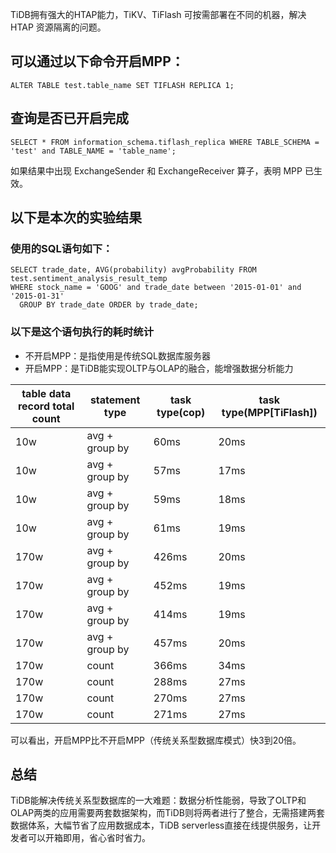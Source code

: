 TiDB拥有强大的HTAP能力，TiKV、TiFlash 可按需部署在不同的机器，解决 HTAP 资源隔离的问题。
## 可以通过以下命令开启MPP：
```
ALTER TABLE test.table_name SET TIFLASH REPLICA 1;
```
## 查询是否已开启完成
```
SELECT * FROM information_schema.tiflash_replica WHERE TABLE_SCHEMA = 'test' and TABLE_NAME = 'table_name';
```
如果结果中出现 ExchangeSender 和 ExchangeReceiver 算子，表明 MPP 已生效。

## 以下是本次的实验结果
### 使用的SQL语句如下：
```
SELECT trade_date, AVG(probability) avgProbability FROM test.sentiment_analysis_result_temp  
WHERE stock_name = 'GOOG' and trade_date between '2015-01-01' and '2015-01-31'
  GROUP BY trade_date ORDER by trade_date;
```
### 以下是这个语句执行的耗时统计
* 不开启MPP：是指使用是传统SQL数据库服务器
* 开启MPP：是TiDB能实现OLTP与OLAP的融合，能增强数据分析能力

| table data record total count | statement type | task type(cop)  | task type(MPP[TiFlash]) |
| ----------------------------- | -------------- | ----- | ------------ |
| 10w                           | avg + group by | 60ms  | 20ms         |
| 10w                           | avg + group by | 57ms  | 17ms         |
| 10w                           | avg + group by | 59ms  | 18ms         |
| 10w                           | avg + group by | 61ms  | 19ms         |
| 170w                          | avg + group by | 426ms | 20ms         |
| 170w                          | avg + group by | 452ms | 19ms         |
| 170w                          | avg + group by | 414ms | 19ms         |
| 170w                          | avg + group by | 457ms | 20ms         |
| 170w                          | count          | 366ms | 34ms         |
| 170w                          | count          | 288ms | 27ms         |
| 170w                          | count          | 270ms | 27ms         |
| 170w                          | count          | 271ms | 27ms         |

可以看出，开启MPP比不开启MPP（传统关系型数据库模式）快3到20倍。

## 总结
TiDB能解决传统关系型数据库的一大难题：数据分析性能弱，导致了OLTP和OLAP两类的应用需要两套数据架构，而TiDB则将两者进行了整合，无需搭建两套数据体系，大幅节省了应用数据成本，TiDB serverless直接在线提供服务，让开发者可以开箱即用，省心省时省力。
